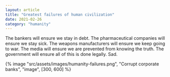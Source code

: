 ```yaml
---
layout: article
title: "Greatest failures of human civilization"
date: 2021-02-26
category: "humanity"
---
```


The bankers will ensure we stay in debt. The pharmaceutical companies will ensure we stay sick. The weapons manufacturers will ensure we keep going to war. The media will ensure we are prevented from knowing the truth. The government will ensure all of this is done legally. Sad.

<!-- excerpt -->

{% image "src/assets/images/humanity-failures.png", "Corrupt corporate banks", "image", [300, 600] %}
